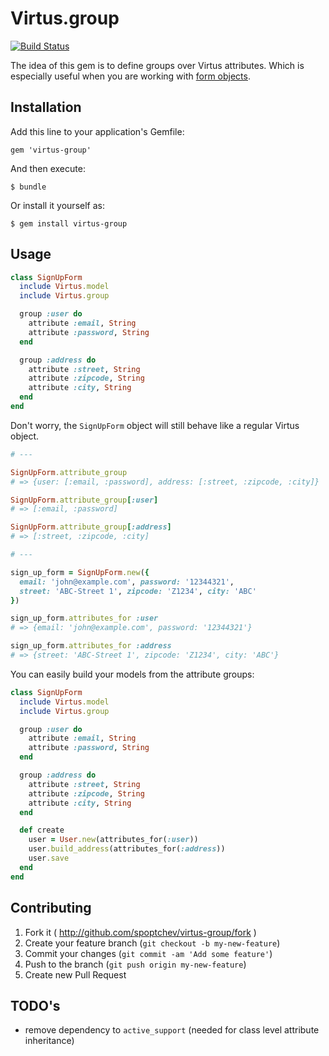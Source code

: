 # Virtus.group

[![Build Status](https://travis-ci.org/spoptchev/virtus-group.png?branch=master)](https://travis-ci.org/spoptchev/virtus-group)

The idea of this gem is to define groups over Virtus attributes.
Which is especially useful when you are working with [form objects](http://blog.codeclimate.com/blog/2012/10/17/7-ways-to-decompose-fat-activerecord-models/).

## Installation

Add this line to your application's Gemfile:

    gem 'virtus-group'

And then execute:

    $ bundle

Or install it yourself as:

    $ gem install virtus-group

## Usage

```ruby
class SignUpForm
  include Virtus.model
  include Virtus.group

  group :user do
    attribute :email, String
    attribute :password, String
  end

  group :address do
    attribute :street, String
    attribute :zipcode, String
    attribute :city, String
  end
end
```

Don't worry, the `SignUpForm` object will still behave like a regular Virtus object.

```ruby
# ---

SignUpForm.attribute_group
# => {user: [:email, :password], address: [:street, :zipcode, :city]}

SignUpForm.attribute_group[:user]
# => [:email, :password]

SignUpForm.attribute_group[:address]
# => [:street, :zipcode, :city]

# ---

sign_up_form = SignUpForm.new({
  email: 'john@example.com', password: '12344321',
  street: 'ABC-Street 1', zipcode: 'Z1234', city: 'ABC'
})

sign_up_form.attributes_for :user
# => {email: 'john@example.com', password: '12344321'}

sign_up_form.attributes_for :address
# => {street: 'ABC-Street 1', zipcode: 'Z1234', city: 'ABC'}
```

You can easily build your models from the attribute groups:

```ruby
class SignUpForm
  include Virtus.model
  include Virtus.group

  group :user do
    attribute :email, String
    attribute :password, String
  end

  group :address do
    attribute :street, String
    attribute :zipcode, String
    attribute :city, String
  end

  def create
    user = User.new(attributes_for(:user))
    user.build_address(attributes_for(:address))
    user.save
  end
end
```



## Contributing

1. Fork it ( http://github.com/spoptchev/virtus-group/fork )
2. Create your feature branch (`git checkout -b my-new-feature`)
3. Commit your changes (`git commit -am 'Add some feature'`)
4. Push to the branch (`git push origin my-new-feature`)
5. Create new Pull Request


## TODO's

* remove dependency to `active_support` (needed for class level attribute inheritance)


